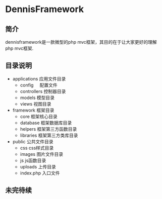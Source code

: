 # DennisFramework<br/>
## 简介<br/>
dennisframework是一款微型的php mvc框架，其目的在于让大家更好的理解php mvc框架.<br/>

## 目录说明<br/>
* applications                  应用文件目录<br/>
    * config                    配置文件<br/>
    * controllers               控制器目录<br/>
    * models                    模型目录<br/>
    * views                      视图目录<br/>
* framework                   框架目录<br/>
    * core                      框架核心目录<br/>
    * database                 框架数据库目录<br/>
    * helpers                 框架第三方函数目录<br/>
    * libraries               框架第三方类库目录<br/>
* public                       公共文件目录<br/>
    * css                     css样式目录<br/>
    * images                 图片文件目录<br/>
    * js                        js函数目录<br/>
    * uploads                 上传目录<br/>
    * index.php                     入口文件<br/>
## 未完待续
